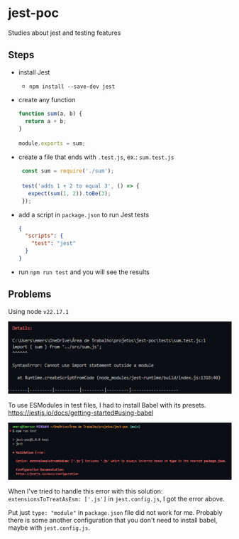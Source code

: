 # jest-poc

Studies about jest and testing features

## Steps

- install Jest
  - `npm install --save-dev jest`


- create any function
  ```js
  function sum(a, b) {
    return a + b;
  }

  module.exports = sum; 
  ```

- create a file that ends with `.test.js`, ex.: `sum.test.js`
   ```js
    const sum = require('./sum');

    test('adds 1 + 2 to equal 3', () => {
      expect(sum(1, 2)).toBe(3);
    });
  ```

- add a script in `package.json` to run Jest tests
  ```json
  {
    "scripts": {
      "test": "jest"
    }
  }
  ```

- run `npm run test` and you will see the results

## Problems

Using node `v22.17.1`

![alt text](image.png)

To use ESModules in test files, I had to install Babel with its presets.
https://jestjs.io/docs/getting-started#using-babel

![alt text](image-1.png)

When I've tried to handle this error with this solution: `extensionsToTreatAsEsm: ['.js']` in `jest.config.js`, I got the error above.

Put just `type: "module"` in `package.json` file did not work for me.
Probably there is some another configuration that you don't need to install babel, maybe with `jest.config.js`.